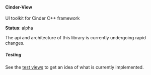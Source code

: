 #### Cinder-View

UI toolkit for Cinder C++ framework

__Status__: alpha

The api and architecture of this library is currently undergoing rapid changes.

##### Testing

See the [test views](test/src) to get an idea of what is currently implemented.